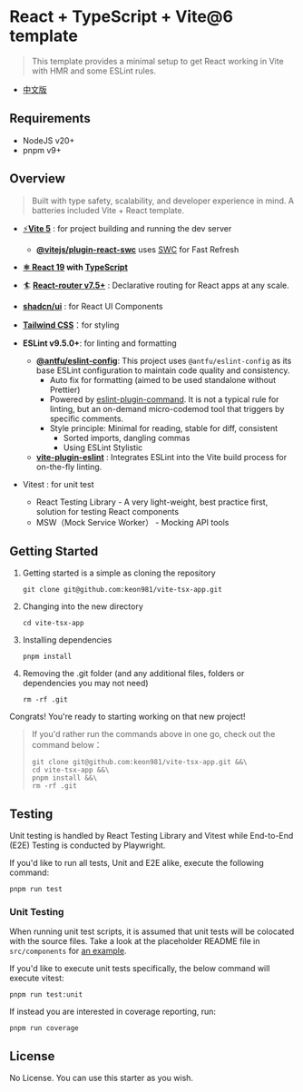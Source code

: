 # React + TypeScript + Vite@6 template

> This template provides a minimal setup to get React working in Vite with HMR and some ESLint rules.

- [中文版](./docs/README.zh-TW.md)

## Requirements

* NodeJS v20+
* pnpm v9+

## Overview

> Built with type safety, scalability, and developer experience in mind. A batteries included Vite + React template.

* [⚡️](https://vitejs.dev/)**[Vite 5](https://github.com/vitejs/vite)** : for project building and running the dev server

  * **[@vitejs/plugin-react-swc](https://github.com/vitejs/vite-plugin-react-swc)** uses [SWC](https://swc.rs/) for Fast Refresh
* **[⚛️ ](https://reactjs.org/)[React 19](https://react.dev/) with [TypeScript](https://www.typescriptlang.org/)**
* 🏄 **[React-router v7.5+](https://reactrouter.com/docs/en/v6/getting-started/overview)** : Declarative routing for React apps at any scale.
* **[shadcn/ui](https://ui.shadcn.com)** : for React UI Components
* **[Tailwind CSS](https://tailwindcss.com/)**：for styling
* **ESLint v9.5.0+**: for linting and formatting

  * **[@antfu/eslint-config](https://github.com/antfu/eslint-config/tree/main)**: This project uses `@antfu/eslint-config` as its base ESLint configuration to maintain code quality and consistency.
    * Auto fix for formatting (aimed to be used standalone without Prettier)
    * Powered by [eslint-plugin-command](https://github.com/antfu/eslint-plugin-command). It is not a typical rule for linting, but an on-demand micro-codemod tool that triggers by specific comments.
    * Style principle: Minimal for reading, stable for diff, consistent
      * Sorted imports, dangling commas
      * Using ESLint Stylistic
  * **[vite-plugin-eslint](https://www.npmjs.com/package/vite-plugin-eslint)** : Integrates ESLint into the Vite build process for on-the-fly linting.
* Vitest : for unit test

  * React Testing Library - A very light-weight, best practice first, solution for testing React components
  * MSW（Mock Service Worker） - Mocking API tools

## Getting Started

1. Getting started is a simple as cloning the repository
   ```
   git clone git@github.com:keon981/vite-tsx-app.git

   ```
2. Changing into the new directory
   ```
   cd vite-tsx-app
   ```
3. Installing dependencies
   ```
   pnpm install
   ```
4. Removing the .git folder (and any additional files, folders or dependencies you may not need)
   ```
   rm -rf .git
   ```

Congrats! You're ready to starting working on that new project!

> If you'd rather run the commands above in one go, check out the command below：
>
> ```
> git clone git@github.com:keon981/vite-tsx-app.git &&\
> cd vite-tsx-app &&\
> pnpm install &&\
> rm -rf .git
> ```

## Testing

Unit testing is handled by React Testing Library and Vitest while End-to-End (E2E) Testing is conducted by Playwright.

If you'd like to run all tests, Unit and E2E alike, execute the following command:

```
pnpm run test
```

### Unit Testing

When running unit test scripts, it is assumed that unit tests will be colocated with the source files. Take a look at the placeholder README file in `src/components` for [an example](src/components/README.md).

If you'd like to execute unit tests specifically, the below command will execute vitest:

```
pnpm run test:unit
```

If instead you are interested in coverage reporting, run:

```
pnpm run coverage
```


## License

No License. You can use this starter as you wish.
